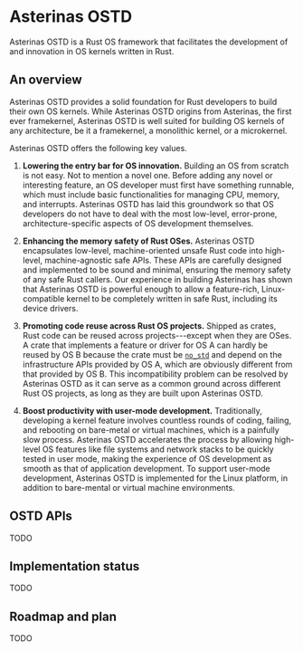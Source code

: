 # Asterinas OSTD

Asterinas OSTD is a Rust OS framework that facilitates the development of and innovation in OS kernels written in Rust.

## An overview

Asterinas OSTD provides a solid foundation for Rust developers to build their own OS kernels. While Asterinas OSTD origins from Asterinas, the first ever framekernel, Asterinas OSTD is well suited for building OS kernels of any architecture, be it a framekernel, a monolithic kernel, or a microkernel.

Asterinas OSTD offers the following key values.

1. **Lowering the entry bar for OS innovation.** Building an OS from scratch is not easy. Not to mention a novel one. Before adding any novel or interesting feature, an OS developer must first have something runnable, which must include basic functionalities for managing CPU, memory, and interrupts. Asterinas OSTD has laid this groundwork so that OS developers do not have to deal with the most low-level, error-prone, architecture-specific aspects of OS development themselves.

2. **Enhancing the memory safety of Rust OSes.** Asterinas OSTD encapsulates low-level, machine-oriented unsafe Rust code into high-level, machine-agnostic safe APIs. These APIs are carefully designed and implemented to be sound and minimal, ensuring the memory safety of any safe Rust callers. Our experience in building Asterinas has shown that Asterinas OSTD is powerful enough to allow a feature-rich, Linux-compatible kernel to be completely written in safe Rust, including its device drivers.

3. **Promoting code reuse across Rust OS projects.** Shipped as crates, Rust code can be reused across projects---except when they are OSes. A crate that implements a feature or driver for OS A can hardly be reused by OS B because the crate must be [`no_std`](https://docs.rust-embedded.org/book/intro/no-std.html#summary) and depend on the infrastructure APIs provided by OS A, which are obviously different from that provided by OS B. This incompatibility problem can be resolved by Asterinas OSTD as it can serve as a common ground across different Rust OS projects, as long as they are built upon Asterinas OSTD.

4. **Boost productivity with user-mode development.** Traditionally, developing a kernel feature involves countless rounds of coding, failing, and rebooting on bare-metal or virtual machines, which is a painfully slow process. Asterinas OSTD accelerates the process by allowing high-level OS features like file systems and network stacks to be quickly tested in user mode, making the experience of OS development as smooth as that of application development. To support user-mode development, Asterinas OSTD is implemented for the Linux platform, in addition to bare-mental or virtual machine environments.

## OSTD APIs

TODO

## Implementation status

TODO

## Roadmap and plan

TODO
